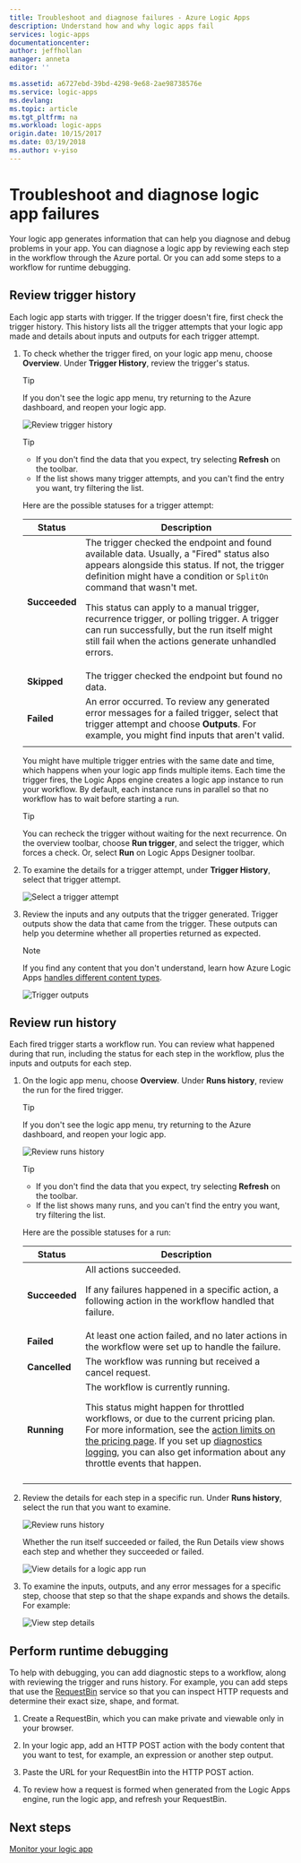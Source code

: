 ```yaml
---
title: Troubleshoot and diagnose failures - Azure Logic Apps
description: Understand how and why logic apps fail
services: logic-apps
documentationcenter: 
author: jeffhollan
manager: anneta
editor: ''

ms.assetid: a6727ebd-39bd-4298-9e68-2ae98738576e
ms.service: logic-apps
ms.devlang: 
ms.topic: article
ms.tgt_pltfrm: na
ms.workload: logic-apps
origin.date: 10/15/2017
ms.date: 03/19/2018
ms.author: v-yiso
---
```


# Troubleshoot and diagnose logic app failures

Your logic app generates information that can help you 
diagnose and debug problems in your app. 
You can diagnose a logic app by reviewing 
each step in the workflow through the Azure portal. 
Or you can add some steps to a workflow for runtime debugging.

## Review trigger history

Each logic app starts with trigger. If the trigger doesn't fire, 
first check the trigger history. This history lists all the 
trigger attempts that your logic app made and details about 
inputs and outputs for each trigger attempt.

1. To check whether the trigger fired, 
on your logic app menu, choose **Overview**. Under 
**Trigger History**, review the trigger's status.

   > [!TIP]
   > If you don't see the logic app menu, 
   > try returning to the Azure dashboard, 
   > and reopen your logic app.

   ![Review trigger history](./media/logic-apps-diagnosing-failures/logic-app-trigger-history-overview.png)

   > [!TIP]
   > * If you don't find the data that you expect, 
   > try selecting **Refresh** on the toolbar.
   > * If the list shows many trigger attempts, 
   > and you can't find the entry you want, 
   > try filtering the list.

   Here are the possible statuses for a trigger attempt:

   | Status | Description | 
   | ------ | ----------- | 
   | **Succeeded** | The trigger checked the endpoint and found available data. Usually, a "Fired" status also appears alongside this status. If not, the trigger definition might have a condition or `SplitOn` command that wasn't met. <p>This status can apply to a manual trigger, recurrence trigger, or polling trigger. A trigger can run successfully, but the run itself might still fail when the actions generate unhandled errors. | 
   | **Skipped** | The trigger checked the endpoint but found no data. | 
   | **Failed** | An error occurred. To review any generated error messages for a failed trigger, select that trigger attempt and choose **Outputs**. For example, you might find inputs that aren't valid. | 
   ||| 

   You might have multiple trigger entries with the same date and time, 
   which happens when your logic app finds multiple items. 
   Each time the trigger fires, the Logic Apps engine creates 
   a logic app instance to run your workflow. By default, 
   each instance runs in parallel so that no workflow 
   has to wait before starting a run.

   > [!TIP]
   > You can recheck the trigger without waiting for the next recurrence. 
   > On the overview toolbar, choose **Run trigger**, 
   > and select the trigger, which forces a check. 
   > Or, select **Run** on Logic Apps Designer toolbar.

3. To examine the details for a trigger attempt, 
under **Trigger History**, select that trigger attempt. 

   ![Select a trigger attempt](./media/logic-apps-diagnosing-failures/logic-app-trigger-history.png)

4. Review the inputs and any outputs that the trigger generated. 
Trigger outputs show the data that came from the trigger. 
These outputs can help you determine whether all properties 
returned as expected.

   > [!NOTE]
   > If you find any content that you don't understand, 
   > learn how Azure Logic Apps 
   > [handles different content types](../logic-apps/logic-apps-content-type.md).

   ![Trigger outputs](./media/logic-apps-diagnosing-failures/trigger-outputs.png)

## Review run history

Each fired trigger starts a workflow run. 
You can review what happened during that run, 
including the status for each step in the workflow, 
plus the inputs and outputs for each step.

1. On the logic app menu, choose **Overview**. 
Under **Runs history**, review the run for the fired trigger.

   > [!TIP]
   > If you don't see the logic app menu, 
   > try returning to the Azure dashboard, 
   > and reopen your logic app.

   ![Review runs history](./media/logic-apps-diagnosing-failures/logic-app-runs-history-overview.png)

   > [!TIP]
   > * If you don't find the data that you expect, 
   > try selecting **Refresh** on the toolbar.
   > * If the list shows many runs, 
   > and you can't find the entry you want, 
   > try filtering the list.

   Here are the possible statuses for a run:

   | Status | Description | 
   | ------ | ----------- | 
   | **Succeeded** | All actions succeeded. <p>If any failures happened in a specific action, a following action in the workflow handled that failure. | 
   | **Failed** | At least one action failed, and no later actions in the workflow were set up to handle the failure. | 
   | **Cancelled** | The workflow was running but received a cancel request. | 
   | **Running** | The workflow is currently running. <p>This status might happen for throttled workflows, or due to the current pricing plan. For more information, see the [action limits on the pricing page](https://www.azure.cn/pricing/details/logic-apps/). If you set up [diagnostics logging](../logic-apps/logic-apps-monitor-your-logic-apps.md), you can also get information about any throttle events that happen. | 
   ||| 

2. Review the details for each step in a specific run. 
Under **Runs history**, select the run that you want to examine.

   ![Review runs history](./media/logic-apps-diagnosing-failures/logic-app-run-history.png)

   Whether the run itself succeeded or failed, 
   the Run Details view shows each step and whether 
   they succeeded or failed.

   ![View details for a logic app run](./media/logic-apps-diagnosing-failures/logic-app-run-details.png)

3. To examine the inputs, outputs, and any error messages for a specific step, choose that step so that the shape expands and shows the details. For example:

   ![View step details](./media/logic-apps-diagnosing-failures/logic-app-run-details-expanded.png)

## Perform runtime debugging

To help with debugging, you can add diagnostic steps to a workflow, 
along with reviewing the trigger and runs history. For example, 
you can add steps that use the [RequestBin](http://requestb.in) 
service so that you can inspect HTTP requests and determine 
their exact size, shape, and format.

1. Create a RequestBin, 
which you can make private and viewable only in your browser.

2. In your logic app, add an HTTP POST action with the 
body content that you want to test, 
for example, an expression or another step output.

3. Paste the URL for your RequestBin into the HTTP POST action.

4. To review how a request is formed when generated from the Logic Apps engine, 
run the logic app, and refresh your RequestBin.

## Next steps

[Monitor your logic app](../logic-apps/logic-apps-monitor-your-logic-apps.md)